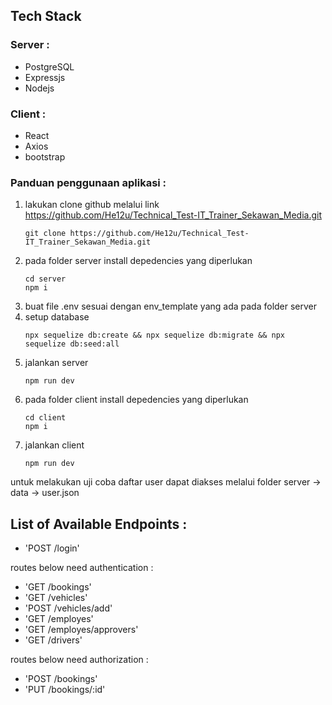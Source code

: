 ## Tech Stack

### Server :
- PostgreSQL
- Expressjs
- Nodejs
### Client :
- React
- Axios
- bootstrap

### Panduan penggunaan aplikasi :
1. lakukan clone github melalui link https://github.com/He12u/Technical_Test-IT_Trainer_Sekawan_Media.git
   ```
   git clone https://github.com/He12u/Technical_Test-IT_Trainer_Sekawan_Media.git
   ```
2. pada folder server install depedencies yang diperlukan
   ```
   cd server
   npm i
   ```
3. buat file .env sesuai dengan env_template yang ada pada folder server
4. setup database
   ```
   npx sequelize db:create && npx sequelize db:migrate && npx sequelize db:seed:all
   ```
5. jalankan server
   ```
   npm run dev
   ```
7. pada folder client install depedencies yang diperlukan
   ```
   cd client
   npm i
   ```
9. jalankan client
   ```
   npm run dev
   ```

untuk melakukan uji coba daftar user dapat diakses melalui folder server -> data -> user.json

## List of Available Endpoints :

- 'POST /login'

routes below need authentication :

- 'GET /bookings'
- 'GET /vehicles'
- 'POST /vehicles/add'
- 'GET /employes'
- 'GET /employes/approvers'
- 'GET /drivers'

routes below need authorization :

- 'POST /bookings'
- 'PUT /bookings/:id'

&nbsp;


   
